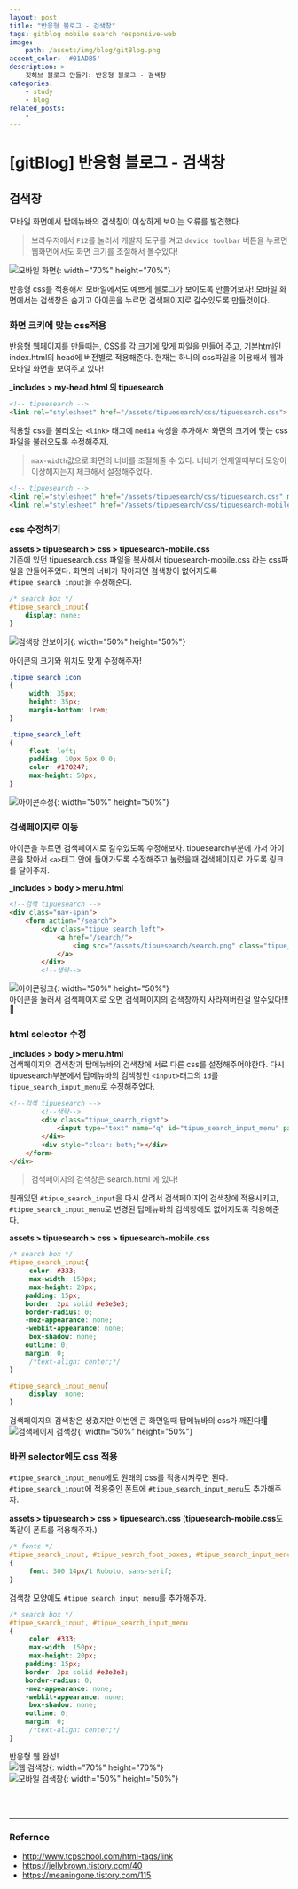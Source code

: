 ```yaml
---
layout: post
title: "반응형 블로그 - 검색창"
tags: gitblog mobile search responsive-web
image: 
    path: /assets/img/blog/gitBlog.png
accent_color: '#01ADB5'
description: >
    깃허브 블로그 만들기: 반응형 블로그 - 검색창
categories:
    - study
    - blog
related_posts:    
    -    
---
```

# [gitBlog] 반응형 블로그 - 검색창

## 검색창
모바일 화면에서 탑메뉴바의 검색창이 이상하게 보이는 오류를 발견했다.   
>브라우저에서 `F12`를 눌러서 개발자 도구를 켜고 `device toolbar` 버튼을 누르면 웹화면에서도 화면 크기를 조절해서 볼수있다!

![모바일 화면](/assets/img/blog/mobile1.png){: width="70%" height="70%"}   

반응형 css를 적용해서 모바일에서도 예쁘게 블로그가 보이도록 만들어보자! 모바일 화면에서는 검색창은 숨기고 아이콘을 누르면 검색페이지로 갈수있도록 만들것이다. 

### 화면 크키에 맞는 css적용
반응형 웹페이지를 만들때는, CSS를 각 크기에 맞게 파일을 만들어 주고, 기본html인 index.html의 head에 버전별로 적용해준다. 현재는 하나의 css파일을 이용해서 웹과 모바일 화면을 보여주고 있다!   

**_includes > my-head.html 의 tipuesearch**   
```html
<!-- tipuesearch -->
<link rel="stylesheet" href="/assets/tipuesearch/css/tipuesearch.css">
```

적용할 css를 불러오는 `<link>` 태그에 `media` 속성을 추가해서 화면의 크기에 맞는 css 파일을 불러오도록 수정해주자.
> `max-width`값으로 화면의 너비를 조절해줄 수 있다. 너비가 언제일때부터 모양이 이상해지는지 체크해서 설정해주었다.

```html
<!-- tipuesearch -->
<link rel="stylesheet" href="/assets/tipuesearch/css/tipuesearch.css" media="all and (max-width:2000px)">
<link rel="stylesheet" href="/assets/tipuesearch/css/tipuesearch-mobile.css" media="all and (max-width:510px)">
```

### css 수정하기
**assets > tipuesearch > css > tipuesearch-mobile.css**    
기존에 있던 tipuesearch.css 파일을 복사해서 tipuesearch-mobile.css 라는 css파일을 만들어주었다.
화면의 너비가 작아지면 검색창이 없어지도록 `#tipue_search_input`을 수정해준다.

```css
/* search box */
#tipue_search_input{
    display: none;
}
```
![검색창 안보이기](/assets/img/blog/mobile3.png){: width="50%" height="50%"}   

아이콘의 크기와 위치도 맞게 수정해주자!
```css
.tipue_search_icon
{
     width: 35px;
     height: 35px;
     margin-bottom: 1rem;
}

.tipue_search_left
{
     float: left;
     padding: 10px 5px 0 0;
     color: #170247;
     max-height: 50px;
}
```
![아이콘수정](/assets/img/blog/mobile4.png){: width="50%" height="50%"}   

### 검색페이지로 이동
아이콘을 누르면 검색페이지로 갈수있도록 수정해보자. tipuesearch부분에 가서 아이콘을 찾아서 `<a>`태그 안에 들어가도록 수정해주고 눌렀을때 검색페이지로 가도록 링크를 달아주자.   

**_includes > body > menu.html**   
```html
<!--검색 tipuesearch -->
<div class="nav-span">
    <form action="/search">
        <div class="tipue_search_left">
            <a href="/search/">
                <img src="/assets/tipuesearch/search.png" class="tipue_search_icon">
            </a>
        </div>
        <!--생략-->
```
![아이콘링크](/assets/img/blog/mobile5.png){: width="50%" height="50%"}   
아이콘을 눌러서 검색페이지로 오면 검색페이지의 검색창까지 사라져버린걸 알수있다!!!🤣 

### html selector 수정
**_includes > body > menu.html**   
검색페이지의 검색창과 탑메뉴바의 검색창에 서로 다른 css를 설정해주어야한다. 다시 tipuesearch부분에서 탑메뉴바의 검색창인 `<input>`태그의 `id`를 `tipue_search_input_menu`로 수정해주었다.

```html
<!--검색 tipuesearch -->
        <!--생략-->
        <div class="tipue_search_right">
            <input type="text" name="q" id="tipue_search_input_menu" pattern=".{1,}" title="At least 1 characters" required>
        </div>
        <div style="clear: both;"></div>
    </form>
</div>
```
> 검색페이지의 검색창은 search.html 에 있다!


원래있던 `#tipue_search_input`을 다시 살려서 검색페이지의 검색창에 적용시키고, `#tipue_search_input_menu`로 변경된 탑메뉴바의 검색창에도 없어지도록 적용해준다.

**assets > tipuesearch > css > tipuesearch-mobile.css**   
```css
/* search box */
#tipue_search_input{
     color: #333;
     max-width: 150px;
     max-height: 20px;
	padding: 15px;
	border: 2px solid #e3e3e3;
	border-radius: 0;
	-moz-appearance: none;
	-webkit-appearance: none;
     box-shadow: none; 
	outline: 0;
	margin: 0;
     /*text-align: center;*/
}

#tipue_search_input_menu{
     display: none;
}
```

검색페이지의 검색창은 생겼지만 이번엔 큰 화면일때 탑메뉴바의 css가 깨진다!🤣   
![검색페이지 검색창](/assets/img/blog/mobile6.png){: width="50%" height="50%"}   


### 바뀐 selector에도 css 적용
`#tipue_search_input_menu`에도 원래의 css를 적용시켜주면 된다.
`#tipue_search_input`에 적용중인 폰트에 `#tipue_search_input_menu`도 추가해주자. 

**assets > tipuesearch > css > tipuesearch.css**  (**tipuesearch-mobile.css**도 똑같이 폰트를 적용해주자.)
```css
/* fonts */
#tipue_search_input, #tipue_search_foot_boxes, #tipue_search_input_menu
{
     font: 300 14px/1 Roboto, sans-serif;
}
```

검색창 모양에도 `#tipue_search_input_menu`를 추가해주자.
```css
/* search box */
#tipue_search_input, #tipue_search_input_menu
{
     color: #333;
     max-width: 150px;
     max-height: 20px;
	padding: 15px;
	border: 2px solid #e3e3e3;
	border-radius: 0;
	-moz-appearance: none;
	-webkit-appearance: none;
     box-shadow: none; 
	outline: 0;
	margin: 0;
     /*text-align: center;*/
}
```

반응형 웹 완성!   
![웹 검색창](/assets/img/blog/mobile7.png){: width="70%" height="70%"}     
![모바일 검색창](/assets/img/blog/mobile2.png){: width="50%" height="50%"}     


<br>
<br>

- - -

### Refernce 
- <http://www.tcpschool.com/html-tags/link>
- <https://jellybrown.tistory.com/40>
- <https://meaningone.tistory.com/115>